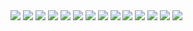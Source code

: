 <img src="resim/1.png" />
<img src="resim/2.png" />
<img src="resim/3.png" />
<img src="resim/4.png" />
<img src="resim/5.png" />
<img src="resim/6.png" />
<img src="resim/7.png" />
<img src="resim/8.png" />
<img src="resim/9.png" />
<img src="resim/10.png" />
<img src="resim/11.png" />
<img src="resim/12.png" />
<img src="resim/13.png" />
<img src="resim/14.png" />
